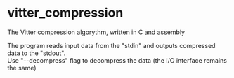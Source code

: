 # vitter_compression
The Vitter compression algorythm, written in C and assembly

The program reads input data from the "stdin" and outputs compressed data to the "stdout".<br>
Use "--decompress" flag to decompress the data (the I/O interface remains the same)
